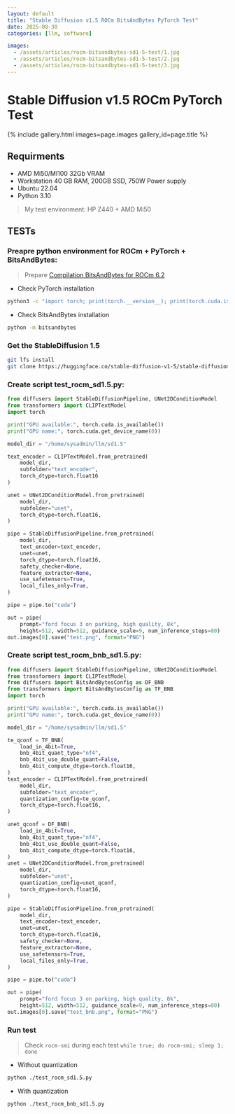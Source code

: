 ```yaml
---
layout: default
title: "Stable Diffusion v1.5 ROCm BitsAndBytes PyTorch Test"
date: 2025-08-30
categories: [llm, software]

images:
  - /assets/articles/rocm-bitsandbytes-sd1-5-test/1.jpg
  - /assets/articles/rocm-bitsandbytes-sd1-5-test/2.jpg
  - /assets/articles/rocm-bitsandbytes-sd1-5-test/3.jpg
---
```


# Stable Diffusion v1.5 ROCm PyTorch Test 

{% include gallery.html images=page.images gallery_id=page.title %}

## Requirments 
- AMD Mi50/MI100 32Gb VRAM
- Workstation 40 GB RAM, 200GB SSD, 750W Power supply 
- Ubuntu 22.04
- Python 3.10

> My test environment: HP Z440 + AMD Mi50

## TESTs

### Preapre python environment for ROCm + PyTorch + BitsAndBytes:
> Prepare 
[Compilation BitsAndBytes for ROCm 6.2](/articles/rocm-bitsandbytes.html)

- Check PyTorch installation

```bash
python3 -c "import torch; print(torch.__version__); print(torch.cuda.is_available()); print(torch.version.hip);print(torch.cuda.get_device_name(0));"
```
- Check BitsAndBytes installation

```bash
python -m bitsandbytes
```

### Get the StableDiffusion 1.5

```bash
git lfs install
git clone https://huggingface.co/stable-diffusion-v1-5/stable-diffusion-v1-5 sd1.5
```

### Create script test_rocm_sd1.5.py:

```python
from diffusers import StableDiffusionPipeline, UNet2DConditionModel
from transformers import CLIPTextModel
import torch

print("GPU available:", torch.cuda.is_available())
print("GPU name:", torch.cuda.get_device_name(0))

model_dir = "/home/sysadmin/llm/sd1.5"

text_encoder = CLIPTextModel.from_pretrained(
    model_dir,
    subfolder="text_encoder",
    torch_dtype=torch.float16
)

unet = UNet2DConditionModel.from_pretrained(
    model_dir,
    subfolder="unet",
    torch_dtype=torch.float16,
)

pipe = StableDiffusionPipeline.from_pretrained(
    model_dir,
    text_encoder=text_encoder,
    unet=unet,
    torch_dtype=torch.float16,
    safety_checker=None,
    feature_extractor=None,
    use_safetensors=True,
    local_files_only=True,
)

pipe = pipe.to("cuda")

out = pipe(
    prompt="ford focus 3 on parking, high quality, 8k",
    height=512, width=512, guidance_scale=9, num_inference_steps=80)
out.images[0].save("test.png", format="PNG")
```
### Create script test_rocm_bnb_sd1.5.py:

```python
from diffusers import StableDiffusionPipeline, UNet2DConditionModel
from transformers import CLIPTextModel
from diffusers import BitsAndBytesConfig as DF_BNB
from transformers import BitsAndBytesConfig as TF_BNB
import torch

print("GPU available:", torch.cuda.is_available())
print("GPU name:", torch.cuda.get_device_name(0))

model_dir = "/home/sysadmin/llm/sd1.5"

te_qconf = TF_BNB(
    load_in_4bit=True,
    bnb_4bit_quant_type="nf4",
    bnb_4bit_use_double_quant=False, 
    bnb_4bit_compute_dtype=torch.float16, 
)
text_encoder = CLIPTextModel.from_pretrained(
    model_dir,
    subfolder="text_encoder",
    quantization_config=te_qconf,
    torch_dtype=torch.float16,
)

unet_qconf = DF_BNB(
    load_in_4bit=True,
    bnb_4bit_quant_type="nf4",
    bnb_4bit_use_double_quant=False, 
    bnb_4bit_compute_dtype=torch.float16,
)
unet = UNet2DConditionModel.from_pretrained(
    model_dir,
    subfolder="unet",
    quantization_config=unet_qconf,
    torch_dtype=torch.float16,
)

pipe = StableDiffusionPipeline.from_pretrained(
    model_dir,
    text_encoder=text_encoder,
    unet=unet, 
    torch_dtype=torch.float16,
    safety_checker=None,
    feature_extractor=None,
    use_safetensors=True,
    local_files_only=True,
)

pipe = pipe.to("cuda")

out = pipe(
    prompt="ford focus 3 on parking, high quality, 8k",
    height=512, width=512, guidance_scale=9, num_inference_steps=80)
out.images[0].save("test_bnb.png", format="PNG")
```

### Run test 
> Check `rocm-smi` during each test `while true; do rocm-smi; sleep 1; done`

- Without quantization

```bash
python ./test_rocm_sd1.5.py
```

- With quantization

```bash
python ./test_rocm_bnb_sd1.5.py
```
